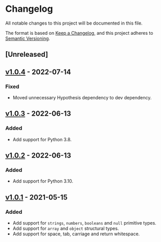 # Changelog

All notable changes to this project will be documented in this file.

The format is based on [Keep a Changelog](https://keepachangelog.com/en/1.0.0/),
and this project adheres to [Semantic Versioning](https://semver.org/spec/v2.0.0.html).

## [Unreleased]

## [v1.0.4] - 2022-07-14

### Fixed

- Moved unnecessary Hypothesis dependency to dev dependency.

## [v1.0.3] - 2022-06-13

### Added

- Add support for Python 3.8.

## [v1.0.2] - 2022-06-13

### Added

- Add support for Python 3.10.

## [v1.0.1] - 2021-05-15

### Added

- Add support for `strings`, `numbers`, `booleans` and `null` primitive types.
- Add support for `array` and `object` structural types.
- Add support for space, tab, carriage and return whitespace.

[//]: # "Release links"
[v1.0.1]: https://github.com/open-alchemy/json-source-map/releases/v1.0.1
[v1.0.2]: https://github.com/open-alchemy/json-source-map/releases/v1.0.2
[v1.0.3]: https://github.com/open-alchemy/json-source-map/releases/v1.0.3
[v1.0.4]: https://github.com/open-alchemy/json-source-map/releases/v1.0.4
[///]: # "Issue/PR links"
